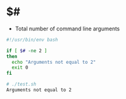 # $#
- Total number of command line arguments
```bash
#!/usr/bin/env bash

if [ $# -ne 2 ]
then
  echo "Arguments not equal to 2"
  exit 0
fi

# ./test.sh
Arguments not equal to 2
```

